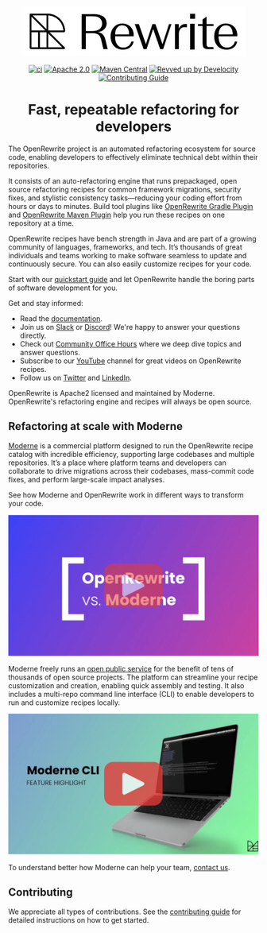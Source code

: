 <p align="center">
  <img src="./doc/logo-oss.png" alt="OpenRewrite"/>
</p>

<div align="center">

<!-- Keep the gap above this line, otherwise they won't render correctly! -->
[![ci](https://github.com/openrewrite/rewrite/actions/workflows/ci.yml/badge.svg)](https://github.com/openrewrite/rewrite/actions/workflows/ci.yml)
[![Apache 2.0](https://img.shields.io/github/license/openrewrite/rewrite.svg)](https://www.apache.org/licenses/LICENSE-2.0)
[![Maven Central](https://img.shields.io/maven-central/v/org.openrewrite/rewrite-java.svg)](https://mvnrepository.com/artifact/org.openrewrite/rewrite-java)
[![Revved up by Develocity](https://img.shields.io/badge/Revved%20up%20by-Develocity-06A0CE?logo=Gradle&labelColor=02303A)](https://ge.openrewrite.org/scans)
[![Contributing Guide](https://img.shields.io/badge/Contributing-Guide-informational)](https://github.com/openrewrite/.github/blob/main/CONTRIBUTING.md)
</div>

<h1 align="center">Fast, repeatable refactoring for developers</h1>

The OpenRewrite project is an automated refactoring ecosystem for source code, enabling developers to effectively eliminate technical debt within their repositories.

It consists of an auto-refactoring engine that runs prepackaged, open source refactoring recipes for common framework migrations, security fixes, and stylistic consistency tasks—reducing your coding effort from hours or days to minutes. Build tool plugins like [OpenRewrite Gradle Plugin](https://docs.openrewrite.org/reference/gradle-plugin-configuration) and [OpenRewrite Maven Plugin](https://docs.openrewrite.org/reference/rewrite-maven-plugin) help you run these recipes on one repository at a time.

OpenRewrite recipes have bench strength in Java and are part of a growing community of languages, frameworks, and tech. It’s thousands of great individuals and teams working to make software seamless to update and continuously secure. You can also easily customize recipes for your code.

Start with our [quickstart guide](https://docs.openrewrite.org/running-recipes/getting-started) and let OpenRewrite handle the boring parts of software development for you.

Get and stay informed:
* Read the [documentation](http://docs.openrewrite.org).
* Join us on [Slack](https://join.slack.com/t/rewriteoss/shared_invite/zt-nj42n3ea-b~62rIHzb3Vo0E1APKCXEA) or [Discord](https://discord.gg/xk3ZKrhWAb)! We're happy to answer your questions directly.
* Check out [Community Office Hours](https://www.youtube.com/@moderne-and-openrewrite/streams) where we deep dive topics and answer questions.
* Subscribe to our [YouTube](https://www.youtube.com/@moderne-and-openrewrite) channel for great videos on OpenRewrite recipes.
* Follow us on [Twitter](https://twitter.com/openrewrite) and [LinkedIn](https://www.linkedin.com/company/moderneinc).

OpenRewrite is Apache2 licensed and maintained by Moderne. OpenRewrite's refactoring engine and recipes will always be open source.

## Refactoring at scale with Moderne

[Moderne](https://www.moderne.io/) is a commercial platform designed to run the OpenRewrite recipe catalog with incredible efficiency, supporting large codebases and multiple repositories. It’s a place where platform teams and developers can collaborate to drive migrations across their codebases, mass-commit code fixes, and perform large-scale impact analyses.

See how Moderne and OpenRewrite work in different ways to transform your code.

[![Moderne](./doc/openrewrite_v_moderne.png)](https://www.youtube.com/watch?v=Q-ej2lCJHRs)

Moderne freely runs an [open public service](https://www.moderne.io/try-moderne) for the benefit of tens of thousands of open source projects. The platform can streamline your recipe customization and creation, enabling quick assembly and testing. It also includes a multi-repo command line interface (CLI) to enable developers to run and customize recipes locally.

[![Moderne](./doc/moderne_cli.png)](https://www.youtube.com/watch?v=cs-6FJ_mtro)

To understand better how Moderne can help your team, [contact us](https://www.moderne.io/contact-us).

## Contributing

We appreciate all types of contributions. See the [contributing guide](https://github.com/openrewrite/.github/blob/main/CONTRIBUTING.md) for detailed instructions on how to get started.
